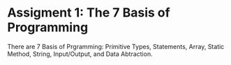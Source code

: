 # Assigment 1: The 7 Basis of Programming
There are 7 Basis of Prgramming: Primitive Types, Statements, Array, Static Method, String, Input/Output, and Data Abtraction. 
